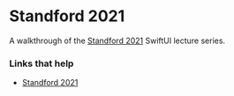 # Standford 2021

A walkthrough of the [Standford 2021](https://cs193p.sites.stanford.edu/) SwiftUI lecture series.


	
### Links that help

- [Standford 2021](https://cs193p.sites.stanford.edu/)



